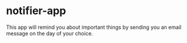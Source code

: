 # notifier-app
This app will remind you about important things by sending you an email message on the day of your choice.
